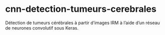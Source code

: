 # cnn-detection-tumeurs-cerebrales
Détection de tumeurs cérébrales à partir d’images IRM à l’aide d’un réseau de neurones convolutif sous Keras.
